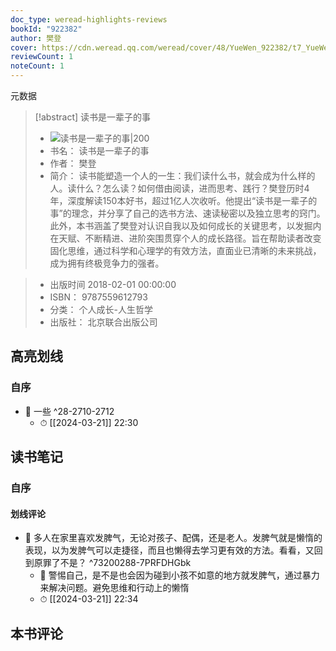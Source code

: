 ```yaml
---
doc_type: weread-highlights-reviews
bookId: "922382"
author: 樊登
cover: https://cdn.weread.qq.com/weread/cover/48/YueWen_922382/t7_YueWen_922382.jpg
reviewCount: 1
noteCount: 1
---
```

 元数据

> [!abstract] 读书是一辈子的事
> - ![ 读书是一辈子的事|200](https://cdn.weread.qq.com/weread/cover/48/YueWen_922382/t7_YueWen_922382.jpg)
> - 书名： 读书是一辈子的事
> - 作者： 樊登
> - 简介： 读书能塑造一个人的一生：我们读什么书，就会成为什么样的人。读什么？怎么读？如何借由阅读，进而思考、践行？樊登历时4年，深度解读150本好书，超过1亿人次收听。他提出“读书是一辈子的事”的理念，并分享了自己的选书方法、速读秘密以及独立思考的窍门。此外，本书涵盖了樊登对认识自我以及如何成长的关键思考，以发掘内在天赋、不断精进、进阶突围贯穿个人的成长路径。旨在帮助读者改变固化思维，通过科学和心理学的有效方法，直面业已清晰的未来挑战，成为拥有终极竞争力的强者。

> - 出版时间 2018-02-01 00:00:00
> - ISBN： 9787559612793
> - 分类： 个人成长-人生哲学
> - 出版社： 北京联合出版公司

## 高亮划线

### 自序


- 📌 一些 ^28-2710-2712
    - ⏱ [[2024-03-21]]  22:30 
## 读书笔记

### 自序

#### 划线评论
- 📌 多人在家里喜欢发脾气，无论对孩子、配偶，还是老人。发脾气就是懒惰的表现，以为发脾气可以走捷径，而且也懒得去学习更有效的方法。看看，又回到原罪了不是？ ^73200288-7PRFDHGbk
    - 💭 警惕自己，是不是也会因为碰到小孩不如意的地方就发脾气，通过暴力来解决问题。避免思维和行动上的懒惰
    - ⏱ [[2024-03-21]]  22:34
   
## 本书评论
